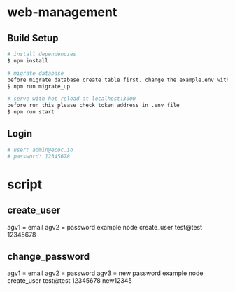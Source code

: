 # web-management
## Build Setup

```bash
# install dependencies
$ npm install

# migrate database 
before migrate database create table first. change the example.env with .env and set config in this file
$ npm run migrate_up

# serve with hot reload at localhost:3000
before run this please check token address in .env file
$ npm run start
```

## Login
```bash
# user: admin@ecoc.io
# password: 12345678 
```


# script
## create_user  
agv1 = email
agv2 = password
example node create_user test@test 12345678

## change_password 
agv1 = email
agv2 = password
agv3 = new password
example node create_user test@test 12345678 new12345